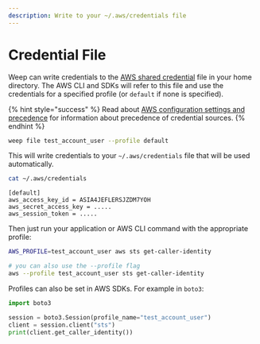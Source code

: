 ```yaml
---
description: Write to your ~/.aws/credentials file
---
```


# Credential File

Weep can write credentials to the [AWS shared credential](https://docs.aws.amazon.com/cli/latest/userguide/cli-configure-files.html) file in your home directory. The AWS CLI and SDKs will refer to this file and use the credentials for a specified profile \(or `default` if none is specified\).

{% hint style="success" %}
Read about [AWS configuration settings and precedence](https://docs.aws.amazon.com/cli/latest/userguide/cli-configure-quickstart.html#cli-configure-quickstart-precedence) for information about precedence of credential sources.
{% endhint %}

```bash
weep file test_account_user --profile default
```

This will write credentials to your `~/.aws/credentials` file that will be used automatically.

```bash
cat ~/.aws/credentials
```

```text
[default]
aws_access_key_id = ASIA4JEFLERSJZDM7YOH
aws_secret_access_key = .....
aws_session_token = .....
```

Then just run your application or AWS CLI command with the appropriate profile:

```bash
AWS_PROFILE=test_account_user aws sts get-caller-identity

# you can also use the --profile flag
aws --profile test_account_user sts get-caller-identity
```

Profiles can also be set in AWS SDKs. For example in `boto3`:

```python
import boto3

session = boto3.Session(profile_name="test_account_user")
client = session.client("sts")
print(client.get_caller_identity())
```

